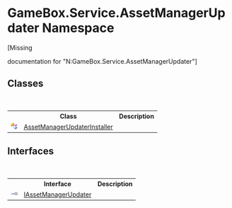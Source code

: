 # GameBox.Service.AssetManagerUpdater Namespace
 

\[Missing <summary> documentation for "N:GameBox.Service.AssetManagerUpdater"\]


## Classes
&nbsp;<table><tr><th></th><th>Class</th><th>Description</th></tr><tr><td>![Public class](media/pubclass.gif "Public class")</td><td><a href="abfa9c22-0c2e-653f-0d17-aaa49a6ac682">AssetManagerUpdaterInstaller</a></td><td></td></tr></table>

## Interfaces
&nbsp;<table><tr><th></th><th>Interface</th><th>Description</th></tr><tr><td>![Public interface](media/pubinterface.gif "Public interface")</td><td><a href="eff029de-fc89-6c88-5d39-7e334f455eae">IAssetManagerUpdater</a></td><td></td></tr></table>&nbsp;
